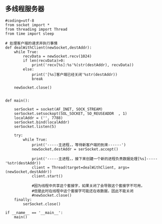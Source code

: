 ## 多线程服务器


    #coding=utf-8
    from socket import *
    from threading import Thread
    from time import sleep

    # 处理客户端的请求并执行事情
    def dealWithClient(newSocket,destAddr):
        while True:
            recvData = newSocket.recv(1024)
            if len(recvData)>0:
                print('recv[%s]:%s'%(str(destAddr), recvData))
            else:
                print('[%s]客户端已经关闭'%str(destAddr))
                break

        newSocket.close()


    def main():

        serSocket = socket(AF_INET, SOCK_STREAM)
        serSocket.setsockopt(SOL_SOCKET, SO_REUSEADDR  , 1)
        localAddr = ('', 7788)
        serSocket.bind(localAddr)
        serSocket.listen(5)

        try:
            while True:
                print('-----主进程，，等待新客户端的到来------')
                newSocket,destAddr = serSocket.accept()

                print('-----主进程，，接下来创建一个新的进程负责数据处理[%s]-----'%str(destAddr))
                client = Thread(target=dealWithClient, args=(newSocket,destAddr))
                client.start()

                #因为线程中共享这个套接字，如果关闭了会导致这个套接字不可用，
                #但是此时在线程中这个套接字可能还在收数据，因此不能关闭
                #newSocket.close()
        finally:
            serSocket.close()

    if __name__ == '__main__':
        main()
